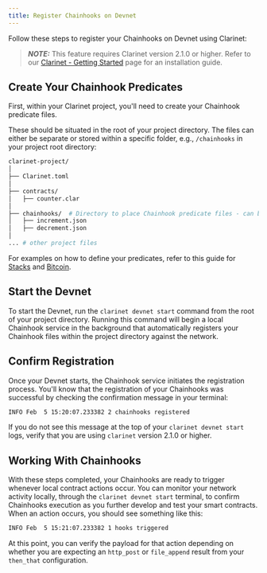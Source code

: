 ```yaml
---
title: Register Chainhooks on Devnet
---
```


Follow these steps to register your Chainhooks on Devnet using Clarinet:

> **_NOTE:_**
> This feature requires Clarinet version 2.1.0 or higher. Refer to our [Clarinet - Getting Started](../../clarinet/getting-started.md#install-clarinet) page for an installation guide.

## Create Your Chainhook Predicates

First, within your Clarinet project, you'll need to create your Chainhook predicate files.

These should be situated in the root of your project directory. The files can either be separate or stored within a specific folder, e.g., `/chainhooks` in your project root directory:

```bash
clarinet-project/
│
├── Clarinet.toml
│
├── contracts/
│   ├── counter.clar
│
├── chainhooks/  # Directory to place Chainhook predicate files - can be named anything
│   ├── increment.json
│   ├── decrement.json
│
... # other project files
```

For examples on how to define your predicates, refer to this guide for [Stacks](./chainhooks-with-stacks.md) and [Bitcoin](./chainhooks-with-bitcoin.md).

## Start the Devnet

To start the Devnet, run the `clarinet devnet start` command from the root of your project directory. Running this command will begin a local Chainhook service in the background that automatically registers your Chainhook files within the project directory against the network.

## Confirm Registration

Once your Devnet starts, the Chainhook service initiates the registration process. You'll know that the registration of your Chainhooks was successful by checking the confirmation message in your terminal:

```bash
INFO Feb  5 15:20:07.233382 2 chainhooks registered
```

If you do not see this message at the top of your `clarinet devnet start` logs, verify that you are using `clarinet` version 2.1.0 or higher.

## Working With Chainhooks

With these steps completed, your Chainhooks are ready to trigger whenever local contract actions occur. You can monitor your network activity locally, through the `clarinet devnet start` terminal, to confirm Chainhooks execution as you further develop and test your smart contracts. When an action occurs, you should see something like this:

```bash
INFO Feb  5 15:21:07.233382 1 hooks triggered
```

At this point, you can verify the payload for that action depending on whether you are expecting an `http_post` or `file_append` result from your `then_that` configuration.

